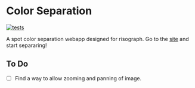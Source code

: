 Color Separation
================

[![tests](https://github.com/hafaio/color-separation/actions/workflows/node.js.yml/badge.svg)](https://github.com/hafaio/color-separation/actions/workflows/node.js.yml)

A spot color separation webapp designed for risograph. Go to the
[site](https://hafaio.github.io/color-separation) and start separaring!

To Do
-----

- [ ] Find a way to allow zooming and panning of image.
